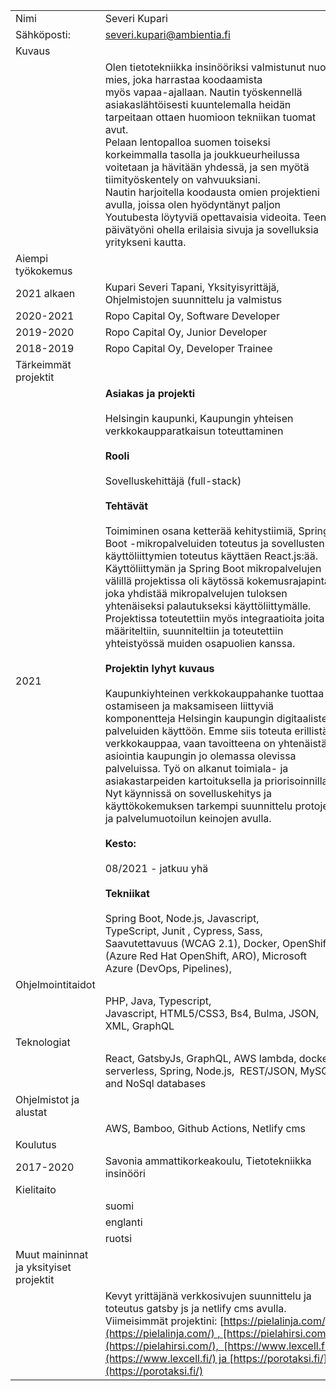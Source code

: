 |     |     |
| --- | --- | 
| Nimi | Severi Kupari |
| Sähköposti: | severi.kupari@ambientia.fi |
| Kuvaus |     |
|     | Olen tietotekniikka insinööriksi valmistunut nuori mies, joka harrastaa koodaamista  <br>myös vapaa-ajallaan. Nautin työskennellä asiakaslähtöisesti kuuntelemalla heidän tarpeitaan ottaen huomioon tekniikan tuomat avut.   <br>Pelaan lentopalloa suomen toiseksi korkeimmalla tasolla ja joukkueurheilussa  <br>voitetaan ja hävitään yhdessä, ja sen myötä tiimityöskentely on vahvuuksiani.  <br>Nautin harjoitella koodausta omien projektieni avulla, joissa olen hyödyntänyt paljon  <br>Youtubesta löytyviä opettavaisia videoita. Teen päivätyöni ohella erilaisia sivuja ja sovelluksia yritykseni kautta. |
| Aiempi työkokemus |     |
| 2021 alkaen | Kupari Severi Tapani, Yksityisyrittäjä, Ohjelmistojen suunnittelu ja valmistus |
| 2020-2021 | Ropo Capital Oy, Software Developer |
| 2019-2020 | Ropo Capital Oy, Junior Developer |
| 2018-2019 | Ropo Capital Oy, Developer Trainee |
| Tärkeimmät projektit |     |
| 2021 | **Asiakas ja projekti**<br><br>Helsingin kaupunki, Kaupungin yhteisen verkkokaupparatkaisun toteuttaminen<br><br>**Rooli**<br><br>Sovelluskehittäjä (full-stack)<br><br>**Tehtävät**<br><br>Toimiminen osana ketterää kehitystiimiä, Spring Boot -mikropalveluiden toteutus ja sovellusten käyttöliittymien toteutus käyttäen React.js:ää. Käyttöliittymän ja Spring Boot mikropalvelujen välillä projektissa oli käytössä kokemusrajapinta joka yhdistää mikropalvelujen tuloksen yhtenäiseksi palautukseksi käyttöliittymälle. Projektissa toteutettiin myös integraatioita joita määriteltiin, suunniteltiin ja toteutettiin yhteistyössä muiden osapuolien kanssa. <br><br>**Projektin lyhyt kuvaus**<br><br>Kaupunkiyhteinen verkkokauppahanke tuottaa ostamiseen ja maksamiseen liittyviä komponentteja Helsingin kaupungin digitaalisten palveluiden käyttöön. Emme siis toteuta erillistä verkkokauppaa, vaan tavoitteena on yhtenäistää asiointia kaupungin jo olemassa olevissa palveluissa. Työ on alkanut toimiala- ja asiakastarpeiden kartoituksella ja priorisoinnilla. Nyt käynnissä on sovelluskehitys ja käyttökokemuksen tarkempi suunnittelu protojen ja palvelumuotoilun keinojen avulla.<br><br>**Kesto:**<br><br>08/2021 - jatkuu yhä<br><br>**Tekniikat**<br><br>Spring Boot, Node.js, Javascript, TypeScript, Junit , Cypress, Sass, Saavutettavuus (WCAG 2.1), Docker, OpenShift (Azure Red Hat OpenShift, ARO), Microsoft Azure (DevOps, Pipelines), |
| Ohjelmointitaidot |     |
|     | PHP, Java, Typescript, Javascript, HTML5/CSS3, Bs4, Bulma, JSON, XML, GraphQL |
| Teknologiat |     |
|     | React, GatsbyJs, GraphQL, AWS lambda, docker, serverless, Spring, Node.js,  REST/JSON, MySQL and NoSql databases |
| Ohjelmistot ja alustat |     |
|     | AWS, Bamboo, Github Actions, Netlify cms |
| Koulutus |     |
| 2017-2020 | Savonia ammattikorkeakoulu, Tietotekniikka insinööri |
| Kielitaito |     |
|     | suomi |
|     | englanti |
|     | ruotsi |
| Muut maininnat ja yksityiset projektit |     |
|     | Kevyt yrittäjänä verkkosivujen suunnittelu ja toteutus gatsby js ja netlify cms avulla. Viimeisimmät projektini: [https://pielalinja.com/](https://pielalinja.com/) , [https://pielahirsi.com/](https://pielahirsi.com/),  [https://www.lexcell.fi/](https://www.lexcell.fi/) ja [https://porotaksi.fi/](https://porotaksi.fi/) |
